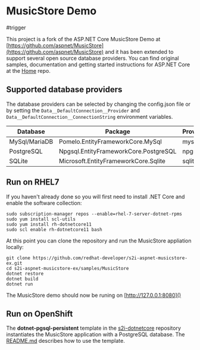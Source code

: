 # MusicStore Demo

#trigger

This project is a fork of the ASP.NET Core MusicStore Demo at [https://github.com/aspnet/MusicStore](https://github.com/aspnet/MusicStore) and it has been extended to support several open source database providers. You can find original samples, documentation and getting started instructions for ASP.NET Core at the [Home](https://github.com/aspnet/home) repo.

## Supported database providers

The database providers can be selected by changing the config.json file or by setting the `Data__DefaultConnection__Provider` and `Data__DefaultConnection__ConnectionString` environment variables.

| Database             | Package                                 | Provider  | Connection string example |
| -------------------- | --------------------------------------- | --------- | ------------------------- |
| MySql/MariaDB        | Pomelo.EntityFrameworkCore.MySql        | mysql     | "server=127.0.0.1;port=3306;database=musicstore;uid=root;pwd=root;" |
| PostgreSQL           | Npgsql.EntityFrameworkCore.PostgreSQL   | npgsql    | "Host=localhost;Database=musicstore;Username=musicstore;Password=musicstore" |
| SQLite               | Microsoft.EntityFrameworkCore.Sqlite    | sqlite    | "data source=musicstore.db;" |


## Run on RHEL7
If you haven't already done so you will first need to install .NET Core and enable the software collection:
```
sudo subscription-manager repos --enable=rhel-7-server-dotnet-rpms
sudo yum install scl-utils
sudo yum install rh-dotnetcore11
sudo scl enable rh-dotnetcore11 bash
```
At this point you can clone the repository and run the MusicStore appliation locally:
```
git clone https://github.com/redhat-developer/s2i-aspnet-musicstore-ex.git
cd s2i-aspnet-musicstore-ex/samples/MusicStore
dotnet restore
dotnet build
dotnet run
```
The MusicStore demo should now be runing on [http://127.0.0.1:8080]()


## Run on OpenShift

The **dotnet-pgsql-persistent** template in the [s2i-dotnetcore](https://github.com/redhat-developer/s2i-dotnetcore) repository
instantiates the MusicStore application with a PostgreSQL database. The [README.md](https://github.com/redhat-developer/s2i-dotnetcore/blob/master/README.md)
describes how to use the template.

